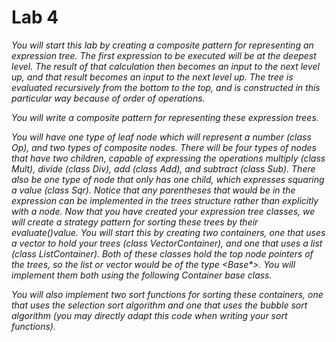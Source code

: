 # Lab 4
*You will start this lab by creating a composite pattern for representing an expression tree. The first expression to be executed will be at the deepest level. The result of that calculation then becomes an input to the next level up, and that result becomes an input to the next level up. The tree is evaluated recursively from the bottom to the top, and is constructed in this particular way because of order of operations.*

*You will write a composite pattern for representing these expression trees.*

_You will have one type of leaf node which will represent a number (class Op), and two types of composite nodes. There will be four types of nodes that have two children, capable of expressing the operations multiply (class Mult), divide (class Div), add (class Add), and subtract (class Sub). There also be one type of node that only has one child, which expresses squaring a value (class Sqr). Notice that any parentheses that would be in the expression can be implemented in the trees structure rather than explicitly with a node. Now that you have created your expression tree classes, we will create a strategy pattern for sorting these trees by their evaluate()value. You will start this by creating two containers, one that uses a vector to hold your trees (class VectorContainer), and one that uses a list (class ListContainer). Both of these classes hold the top node pointers of the trees, so the list or vector would be of the type <Base*>. You will implement them both using the following Container base class._

_You will also implement two sort functions for sorting these containers, one that uses the selection sort algorithm and one that uses the bubble sort algorithm (you may directly adapt this code when writing your sort functions)._

